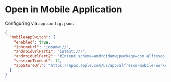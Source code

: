 # Open in Mobile Application

Configuring via `app.config.json`:

```json
{
  "mobileAppSwitch": {
    "enabled": true,
    "iphoneUrl": "iosamw://",
    "androidUrlPart1": "intent:///",
    "androidUrlPart2": "#Intent;scheme=androidamw;package=com.alfresco.content.app;end",
    "sessionTimeout": 12,
    "appStoreUrl": "https://apps.apple.com/us/app/alfresco-mobile-workspace/id1514434480"
  }
}
```
